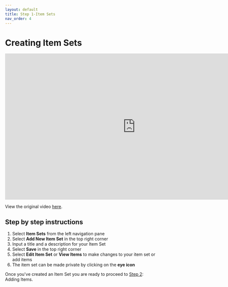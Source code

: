 ```yaml
---
layout: default
title: Step 1-Item Sets
nav_order: 4
---
```


# Creating Item Sets
<iframe height="480" width="853" allowfullscreen frameborder=0 src="https://echo360.ca/media/c194cc11-54f2-47a9-9fb7-934c58ed41a5/public?autoplay=true&automute=true"></iframe>

View the original video [here](https://echo360.ca/media/c194cc11-54f2-47a9-9fb7-934c58ed41a5/public).


## Step by step instructions

1. Select **Item Sets** from the left navigation pane
2. Select **Add New Item Set** in the top right corner
3. Input a title and a description for your Item Set
4. Select **Save** in the top right corner
5. Select **Edit Item Set** or **View Items** to make changes to your item set or add items
6. The item set can be made private by clicking on the **eye icon**

Once you've created an Item Set you are ready to proceed to [Step 2](step2): Adding Items.
